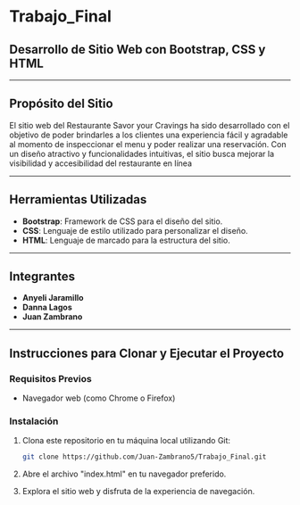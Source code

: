 # Trabajo_Final

## Desarrollo de Sitio Web con Bootstrap, CSS y HTML

---

## Propósito del Sitio

El sitio web del Restaurante Savor your Cravings ha sido desarrollado con el objetivo de poder brindarles a los clientes una experiencia fácil y agradable al momento de inspeccionar el menu y poder realizar una reservación. Con un diseño atractivo y funcionalidades intuitivas, el sitio busca mejorar la visibilidad y accesibilidad del restaurante en línea

---

## Herramientas Utilizadas

- **Bootstrap**: Framework de CSS para el diseño del sitio.
- **CSS**: Lenguaje de estilo utilizado para personalizar el diseño.
- **HTML**: Lenguaje de marcado para la estructura del sitio.

---

## Integrantes

- **Anyeli Jaramillo**
- **Danna Lagos**
- **Juan Zambrano**

---

## Instrucciones para Clonar y Ejecutar el Proyecto

### Requisitos Previos

- Navegador web (como Chrome o Firefox)

### Instalación

1. Clona este repositorio en tu máquina local utilizando Git:

   ```bash
   git clone https://github.com/Juan-Zambrano5/Trabajo_Final.git

2. Abre el archivo "index.html" en tu navegador preferido.

3. Explora el sitio web y disfruta de la experiencia de navegación.

